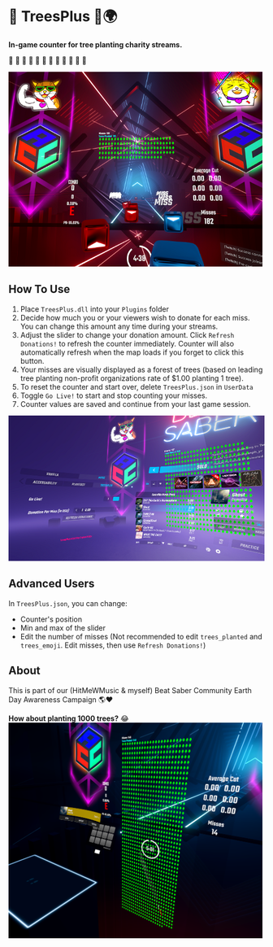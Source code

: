 # 🌱 TreesPlus 🌳🌍
**In-game counter for tree planting charity streams.**

🌱 🌱 🌱 🌳 🌳 🌳 🌲 🌲 🌲 🌴 🌴 🌴

<img src="https://github.com/zeph-yr/TreesPlus/blob/main/counter_small.png" width="500"/>

## How To Use
1. Place `TreesPlus.dll` into your `Plugins` folder
2. Decide how much you or your viewers wish to donate for each miss. You can change this amount any time during your streams.
3. Adjust the slider to change your donation amount. Click `Refresh Donations!` to refresh the counter immediately. Counter will also automatically refresh when the map loads if you forget to click this button.
4. Your misses are visually displayed as a forest of trees (based on leading tree planting non-profit organizations rate of $1.00 planting 1 tree).
5. To reset the counter and start over, delete `TreesPlus.json` in `UserData`
6. Toggle `Go Live!` to start and stop counting your misses.
7. Counter values are saved and continue from your last game session.

<img src="https://github.com/zeph-yr/TreesPlus/blob/main/menu_small.png" width="750"/>

## Advanced Users
In `TreesPlus.json`, you can change:
- Counter's position
- Min and max of the slider
- Edit the number of misses (Not recommended to edit `trees_planted` and `trees_emoji`. Edit misses, then use `Refresh Donations!`)

## About
This is part of our (HitMeWMusic & myself) Beat Saber Community Earth Day Awareness Campaign 🌎❤️

**How about planting 1000 trees?** 😂
<br><img src="https://github.com/zeph-yr/TreesPlus/blob/main/a_huge_forest_lol.png" width="500"/>
